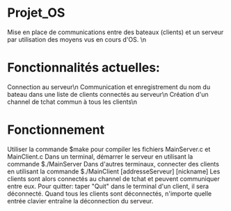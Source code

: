 # Projet_OS
Mise en place de communications entre des bateaux (clients) et un serveur par utilisation des moyens vus en cours d'OS.      \n

# Fonctionnalités actuelles: 
Connection au serveur\n
Communication et enregistrement du nom du bateau dans une liste de clients connectés au serveur\n
Création d'un channel de tchat commun à tous les clients\n

# Fonctionnement
Utiliser la commande $make pour compiler les fichiers MainServer.c et MainClient.c
Dans un terminal, démarrer le serveur en utilisant la commande $./MainServer
Dans d'autres terminaux, connecter des clients en utilisant la commande $./MainClient [addresseServeur] [nickname]
Les clients sont alors connectés au channel de tchat et peuvent communiquer entre eux.
Pour quitter: taper "Quit" dans le terminal d'un client, il sera déconnecté.
Quand tous les clients sont déconnectés, n'importe quelle entrée clavier entraîne la déconnection du serveur.
